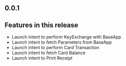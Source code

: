 ## 0.0.1

## Features in this release
* Launch intent to perform KeyExchange with BaseApp
* Launch intent to fetch Parameters from BaseApp
* Launch intent to perform Card Transaction
* Launch intent to fetch Card Balance
* Launch intent to Print Receipt
